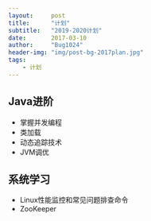 ```yaml
---
layout:     post
title:      "计划"
subtitle:   "2019-2020计划"
date:       2017-03-10
author:     "Bug1024"
header-img: "img/post-bg-2017plan.jpg"
tags:
    - 计划
---
```


## Java进阶
 * 掌握并发编程
 * 类加载
 * 动态追踪技术
 * JVM调优

## 系统学习
 * Linux性能监控和常见问题排查命令
 * ZooKeeper

